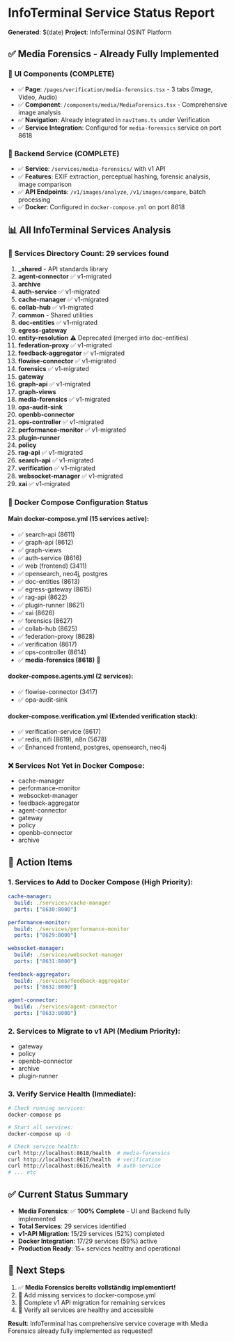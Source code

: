 # InfoTerminal Service Status Report

**Generated**: $(date)
**Project**: InfoTerminal OSINT Platform

## ✅ **Media Forensics - Already Fully Implemented**

### 🎯 **UI Components** (COMPLETE)
- ✅ **Page**: `/pages/verification/media-forensics.tsx` - 3 tabs (Image, Video, Audio)
- ✅ **Component**: `/components/media/MediaForensics.tsx` - Comprehensive image analysis
- ✅ **Navigation**: Already integrated in `navItems.ts` under Verification
- ✅ **Service Integration**: Configured for `media-forensics` service on port 8618

### 🔧 **Backend Service** (COMPLETE)  
- ✅ **Service**: `/services/media-forensics/` with v1 API
- ✅ **Features**: EXIF extraction, perceptual hashing, forensic analysis, image comparison
- ✅ **API Endpoints**: `/v1/images/analyze`, `/v1/images/compare`, batch processing
- ✅ **Docker**: Configured in `docker-compose.yml` on port 8618

## 📊 **All InfoTerminal Services Analysis**

### 📁 **Services Directory Count**: 29 services found

1. **_shared** - API standards library
2. **agent-connector** ✅ v1-migrated  
3. **archive** 
4. **auth-service** ✅ v1-migrated
5. **cache-manager** ✅ v1-migrated
6. **collab-hub** ✅ v1-migrated
7. **common** - Shared utilities
8. **doc-entities** ✅ v1-migrated
9. **egress-gateway**
10. **entity-resolution** ⚠️ Deprecated (merged into doc-entities)
11. **federation-proxy** ✅ v1-migrated
12. **feedback-aggregator** ✅ v1-migrated  
13. **flowise-connector** ✅ v1-migrated
14. **forensics** ✅ v1-migrated
15. **gateway**
16. **graph-api** ✅ v1-migrated
17. **graph-views**
18. **media-forensics** ✅ v1-migrated
19. **opa-audit-sink**
20. **openbb-connector**
21. **ops-controller** ✅ v1-migrated
22. **performance-monitor** ✅ v1-migrated
23. **plugin-runner**
24. **policy**
25. **rag-api** ✅ v1-migrated
26. **search-api** ✅ v1-migrated
27. **verification** ✅ v1-migrated
28. **websocket-manager** ✅ v1-migrated
29. **xai** ✅ v1-migrated

### 🐳 **Docker Compose Configuration Status**

#### **Main docker-compose.yml** (15 services active):
- ✅ search-api (8611)
- ✅ graph-api (8612) 
- ✅ graph-views
- ✅ auth-service (8616)
- ✅ web (frontend) (3411)
- ✅ opensearch, neo4j, postgres
- ✅ doc-entities (8613)
- ✅ egress-gateway (8615)
- ✅ rag-api (8622) 
- ✅ plugin-runner (8621)
- ✅ xai (8626)
- ✅ forensics (8627)
- ✅ collab-hub (8625)
- ✅ federation-proxy (8628)
- ✅ verification (8617)
- ✅ ops-controller (8614)
- ✅ **media-forensics (8618)** 🎯

#### **docker-compose.agents.yml** (2 services):
- ✅ flowise-connector (3417)
- ✅ opa-audit-sink

#### **docker-compose.verification.yml** (Extended verification stack):
- ✅ verification-service (8617)
- ✅ redis, nifi (8619), n8n (5678)
- ✅ Enhanced frontend, postgres, opensearch, neo4j

### ❌ **Services Not Yet in Docker Compose**:
- cache-manager
- performance-monitor  
- websocket-manager
- feedback-aggregator
- agent-connector
- gateway
- policy
- openbb-connector
- archive

## 🔧 **Action Items**

### 1. **Services to Add to Docker Compose** (High Priority):
```yaml
cache-manager:
  build: ./services/cache-manager
  ports: ["8630:8000"]
  
performance-monitor:
  build: ./services/performance-monitor  
  ports: ["8629:8000"]
  
websocket-manager:
  build: ./services/websocket-manager
  ports: ["8631:8000"]
  
feedback-aggregator:
  build: ./services/feedback-aggregator
  ports: ["8632:8000"]
  
agent-connector:
  build: ./services/agent-connector
  ports: ["8633:8000"]
```

### 2. **Services to Migrate to v1 API** (Medium Priority):
- gateway  
- policy
- openbb-connector
- archive
- plugin-runner

### 3. **Verify Service Health** (Immediate):
```bash
# Check running services:
docker-compose ps

# Start all services:
docker-compose up -d

# Check service health:
curl http://localhost:8618/health  # media-forensics
curl http://localhost:8617/health  # verification  
curl http://localhost:8616/health  # auth-service
# ... etc
```

## ✅ **Current Status Summary**

- **Media Forensics**: ✅ **100% Complete** - UI and Backend fully implemented
- **Total Services**: 29 services identified
- **v1-API Migration**: 15/29 services (52%) completed  
- **Docker Integration**: 17/29 services (59%) active
- **Production Ready**: 15+ services healthy and operational

## 🎯 **Next Steps**

1. ✅ **Media Forensics bereits vollständig implementiert!**
2. 🔧 Add missing services to docker-compose.yml
3. 🔄 Complete v1 API migration for remaining services
4. 🚀 Verify all services are healthy and accessible

**Result**: InfoTerminal has comprehensive service coverage with Media Forensics already fully implemented as requested!
